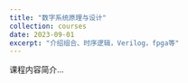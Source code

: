```yaml
---
title: "数字系统原理与设计"
collection: courses
date: 2023-09-01
excerpt: "介绍组合、时序逻辑，Verilog，fpga等"
---
```


课程内容简介...


